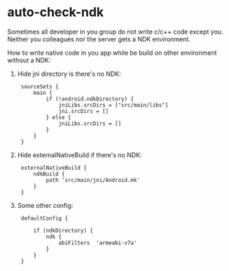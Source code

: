 # auto-check-ndk

Sometimes all developer in you group do not write c/c++ code except you. Neither you colleagues nor the server gets a NDK environment.

How to write native code in you app while be build on other environment without a NDK:

1. Hide jni directory is there's no NDK:
      
		sourceSets {
	        main {
	            if (!android.ndkDirectory) {
	                jniLibs.srcDirs = ["src/main/libs"]
	                jni.srcDirs = []
	            } else {
	                jniLibs.srcDirs = []
	            }
	        }
	    }

2. Hide externalNativeBuild if there's no NDK:
        
        externalNativeBuild {
            ndkBuild {
                path 'src/main/jni/Android.mk'
            }
        }
        
3. Some other config:

	    defaultConfig {

	        if (ndkDirectory) {
	            ndk {
	                abiFilters  'armeabi-v7a'
	            }
	        }
	    }
